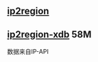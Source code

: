 ## [ip2region](https://github.com/lionsoul2014/ip2region)

## [ip2region-xdb](https://github.com/alading89/ip2region-xdb/releases)  58M

数据来自IP-API